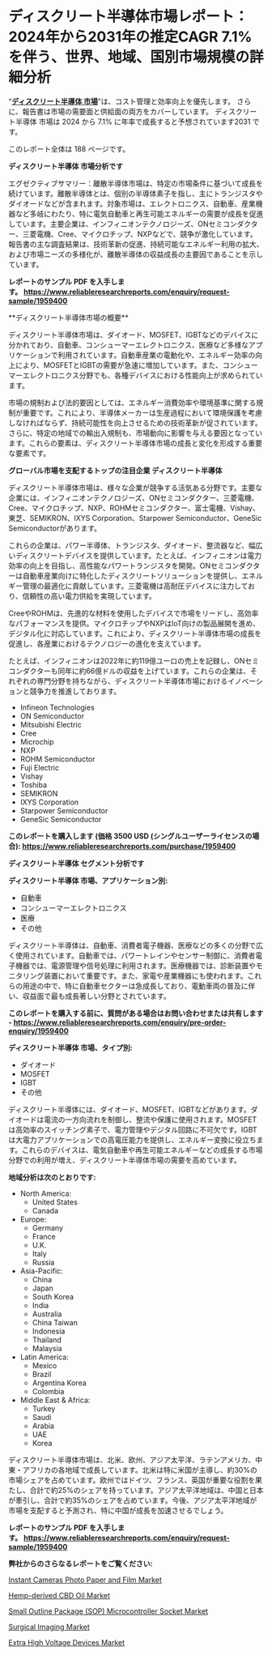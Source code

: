 <p><h1>ディスクリート半導体市場レポート：2024年から2031年の推定CAGR 7.1%を伴う、世界、地域、国別市場規模の詳細分析</h1></p><p>&ldquo;<strong><a href="https://www.reliableresearchreports.com/discrete-semiconductors-r1959400?utm_campaign=107&utm_medium=9&utm_source=Github&utm_content=ia&utm_term=06122024&utm_id=discrete-semiconductors">ディスクリート半導体 市場</a></strong>&rdquo;は、コスト管理と効率向上を優先します。 さらに、報告書は市場の需要面と供給面の両方をカバーしています。 ディスクリート半導体 市場は 2024 から 7.1% に年率で成長すると予想されています2031 です。</p>
<p>このレポート全体は 188 ページです。</p>
<p><strong>ディスクリート半導体 市場分析です</strong></p>
<p><p>エグゼクティブサマリー：離散半導体市場は、特定の市場条件に基づいて成長を続けています。離散半導体とは、個別の半導体素子を指し、主にトランジスタやダイオードなどが含まれます。対象市場は、エレクトロニクス、自動車、産業機器など多岐にわたり、特に電気自動車と再生可能エネルギーの需要が成長を促進しています。主要企業は、インフィニオンテクノロジーズ、ONセミコンダクター、三菱電機、Cree、マイクロチップ、NXPなどで、競争が激化しています。報告書の主な調査結果は、技術革新の促進、持続可能なエネルギー利用の拡大、および市場ニーズの多様化が、離散半導体の収益成長の主要因であることを示しています。</p></p>
<p><strong>レポートのサンプル PDF を入手します。&nbsp;<a href="https://www.reliableresearchreports.com/enquiry/request-sample/1959400?utm_campaign=107&utm_medium=9&utm_source=Github&utm_content=ia&utm_term=06122024&utm_id=discrete-semiconductors">https://www.reliableresearchreports.com/enquiry/request-sample/1959400</a></strong></p>
<p><p>**ディスクリート半導体市場の概要**</p><p>ディスクリート半導体市場は、ダイオード、MOSFET、IGBTなどのデバイスに分かれており、自動車、コンシューマーエレクトロニクス、医療など多様なアプリケーションで利用されています。自動車産業の電動化や、エネルギー効率の向上により、MOSFETとIGBTの需要が急速に増加しています。また、コンシューマーエレクトロニクス分野でも、各種デバイスにおける性能向上が求められています。</p><p>市場の規制および法的要因としては、エネルギー消費効率や環境基準に関する規制が重要です。これにより、半導体メーカーは生産過程において環境保護を考慮しなければならず、持続可能性を向上させるための技術革新が促されています。さらに、特定の地域での輸出入規制も、市場動向に影響を与える要因となっています。これらの要素は、ディスクリート半導体市場の成長と変化を形成する重要な要素です。</p></p>
<p><strong>グローバル市場を支配するトップの注目企業 ディスクリート半導体</strong></p>
<p><p>ディスクリート半導体市場は、様々な企業が競争する活気ある分野です。主要な企業には、インフィニオンテクノロジーズ、ONセミコンダクター、三菱電機、Cree、マイクロチップ、NXP、ROHMセミコンダクター、富士電機、Vishay、東芝、SEMIKRON、IXYS Corporation、Starpower Semiconductor、GeneSic Semiconductorがあります。</p><p>これらの企業は、パワー半導体、トランジスタ、ダイオード、整流器など、幅広いディスクリートデバイスを提供しています。たとえば、インフィニオンは電力効率の向上を目指し、高性能なパワートランジスタを開発。ONセミコンダクターは自動車産業向けに特化したディスクリートソリューションを提供し、エネルギー管理の最適化に貢献しています。三菱電機は高耐圧デバイスに注力しており、信頼性の高い電力供給を実現しています。</p><p>CreeやROHMは、先進的な材料を使用したデバイスで市場をリードし、高効率なパフォーマンスを提供。マイクロチップやNXPはIoT向けの製品展開を進め、デジタル化に対応しています。これにより、ディスクリート半導体市場の成長を促進し、各産業におけるテクノロジーの進化を支えています。</p><p>たとえば、インフィニオンは2022年に約119億ユーロの売上を記録し、ONセミコンダクターも同年に約66億ドルの収益を上げています。これらの企業は、それぞれの専門分野を持ちながら、ディスクリート半導体市場におけるイノベーションと競争力を推進しております。</p></p>
<p><ul><li>Infineon Technologies</li><li>ON Semiconductor</li><li>Mitsubishi Electric</li><li>Cree</li><li>Microchip</li><li>NXP</li><li>ROHM Semiconductor</li><li>Fuji Electric</li><li>Vishay</li><li>Toshiba</li><li>SEMIKRON</li><li>IXYS Corporation</li><li>Starpower Semiconductor</li><li>GeneSic Semiconductor</li></ul></p>
<p><strong>このレポートを購入します (価格 3500 USD (シングルユーザーライセンスの場合):&nbsp;<a href="https://www.reliableresearchreports.com/purchase/1959400?utm_campaign=107&utm_medium=9&utm_source=Github&utm_content=ia&utm_term=06122024&utm_id=discrete-semiconductors">https://www.reliableresearchreports.com/purchase/1959400</a></strong></p>
<p><strong>ディスクリート半導体 セグメント分析です</strong></p>
<p><strong>ディスクリート半導体 市場、アプリケーション別:</strong></p>
<p><ul><li>自動車</li><li>コンシューマーエレクトロニクス</li><li>医療</li><li>その他</li></ul></p>
<p><p>ディスクリート半導体は、自動車、消費者電子機器、医療などの多くの分野で広く使用されています。自動車では、パワートレインやセンサー制御に、消費者電子機器では、電源管理や信号処理に利用されます。医療機器では、診断装置やモニタリング装置において重要です。また、家電や産業機器にも使われます。これらの用途の中で、特に自動車セクターは急成長しており、電動車両の普及に伴い、収益面で最も成長著しい分野とされています。</p></p>
<p><strong>このレポートを購入する前に、質問がある場合はお問い合わせまたは共有します - <a href="https://www.reliableresearchreports.com/enquiry/pre-order-enquiry/1959400?utm_campaign=107&utm_medium=9&utm_source=Github&utm_content=ia&utm_term=06122024&utm_id=discrete-semiconductors">https://www.reliableresearchreports.com/enquiry/pre-order-enquiry/1959400</a></strong></p>
<p><strong>ディスクリート半導体 市場、タイプ別:</strong></p>
<p><ul><li>ダイオード</li><li>MOSFET</li><li>IGBT</li><li>その他</li></ul></p>
<p><p>ディスクリート半導体には、ダイオード、MOSFET、IGBTなどがあります。ダイオードは電流の一方向流れを制御し、整流や保護に使用されます。MOSFETは高効率のスイッチング素子で、電力管理やデジタル回路に不可欠です。IGBTは大電力アプリケーションでの高電圧能力を提供し、エネルギー変換に役立ちます。これらのデバイスは、電気自動車や再生可能エネルギーなどの成長する市場分野での利用が増え、ディスクリート半導体市場の需要を高めています。</p></p>
<p><strong>地域分析は次のとおりです:</strong></p>
<p><ul>
    <li>
        North America:
        <ul>
            <li>United States</li>
            <li>Canada</li>
        </ul>
    </li>
    <li>
        Europe:
        <ul>
            <li>Germany</li>
            <li>France</li>
            <li>U.K.</li>
            <li>Italy</li>
            <li>Russia</li>
        </ul>
    </li>
    <li>
        Asia-Pacific:
        <ul>
            <li>China</li>
            <li>Japan</li>
            <li>South Korea</li>
            <li>India</li>
            <li>Australia</li>
            <li>China Taiwan</li>
            <li>Indonesia</li>
            <li>Thailand</li>
            <li>Malaysia</li>
        </ul>
    </li>
    <li>
        Latin America:
        <ul>
            <li>Mexico</li>
            <li>Brazil</li>
            <li>Argentina Korea</li>
            <li>Colombia</li>
        </ul>
    </li>
    <li>
        Middle East & Africa:
        <ul>
            <li>Turkey</li>
            <li>Saudi</li>
            <li>Arabia</li>
            <li>UAE</li>
            <li>Korea</li>
        </ul>
    </li>
    </ul></p>
<p><p>ディスクリート半導体市場は、北米、欧州、アジア太平洋、ラテンアメリカ、中東・アフリカの各地域で成長しています。北米は特に米国が主導し、約30%の市場シェアを占めています。欧州ではドイツ、フランス、英国が重要な役割を果たし、合計で約25%のシェアを持っています。アジア太平洋地域は、中国と日本が牽引し、合計で約35%のシェアを占めています。今後、アジア太平洋地域が市場を支配すると予測され、特に中国が成長を加速させるでしょう。</p></p>
<p><strong>レポートのサンプル PDF を入手します。&nbsp;<a href="https://www.reliableresearchreports.com/enquiry/request-sample/1959400?utm_campaign=107&utm_medium=9&utm_source=Github&utm_content=ia&utm_term=06122024&utm_id=discrete-semiconductors">https://www.reliableresearchreports.com/enquiry/request-sample/1959400</a></strong></p>
<p><strong>弊社からのさらなるレポートをご覧ください:</strong></p>
<p><p><a href="https://issuu.com/reportprime-2/docs/instant-cameras-photo-paper-and-film-market-size-2?utm_campaign=107&utm_medium=9&utm_source=Github&utm_content=ia&utm_term=06122024&utm_id=discrete-semiconductors">Instant Cameras Photo Paper and Film Market</a></p><p><a href="https://github.com/dmitriyvo6rog/Market-Research-Report-List-1/blob/main/hemp-derived-cbd-oil-market.md?utm_campaign=107&utm_medium=9&utm_source=Github&utm_content=ia&utm_term=06122024&utm_id=discrete-semiconductors">Hemp-derived CBD Oil Market</a></p><p><a href="https://issuu.com/reportprime-2/docs/small-outline-package-sop-microcontroller-socket-m?utm_campaign=107&utm_medium=9&utm_source=Github&utm_content=ia&utm_term=06122024&utm_id=discrete-semiconductors">Small Outline Package (SOP) Microcontroller Socket Market</a></p><p><a href="https://www.linkedin.com/pulse/exploring-61-growth-surgical-imaging-market-2031-key-6q1gc?utm_campaign=107&utm_medium=9&utm_source=Github&utm_content=ia&utm_term=06122024&utm_id=discrete-semiconductors">Surgical Imaging Market</a></p><p><a href="https://github.com/petbigbeepjn/Market-Research-Report-List-1/blob/main/extra-high-voltage-devices-market.md?utm_campaign=107&utm_medium=9&utm_source=Github&utm_content=ia&utm_term=06122024&utm_id=discrete-semiconductors">Extra High Voltage Devices Market</a></p></p>